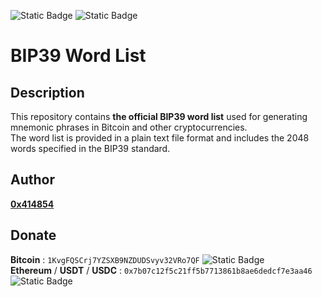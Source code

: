 ![Static Badge](https://img.shields.io/badge/Bitcoin-%23f7931a?logo=bitcoin&logoColor=white) ![Static Badge](https://img.shields.io/badge/Ethereum-%233D3E3F?logo=ethereum&logoColor=white)


# BIP39 Word List

## **Description**

This repository contains **the official BIP39 word list** used for generating mnemonic phrases in Bitcoin and other cryptocurrencies.
<br>The word list is provided in a plain text file format and includes the 2048 words specified in the BIP39 standard.

## **Author**

[**0x414854**](https://github.com/0x414854)

## **Donate**

**Bitcoin** : `1KvgFQSCrj7YZSXB9NZDUDSvyv32VRo7QF` ![Static Badge](https://img.shields.io/badge/BTC-%23f7931a?logo=Bitcoin&logoColor=white)
<br>**Ethereum** / **USDT** / **USDC** : `0x7b07c12f5c21ff5b7713861b8ae6dedcf7e3aa46` ![Static Badge](https://img.shields.io/badge/ETH-%233D3E3F?logo=ethereum&logoColor=white)
